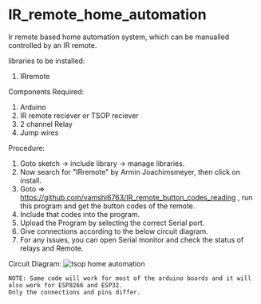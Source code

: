 # IR_remote_home_automation
Ir remote based home automation system, which can be manualled controlled by an IR remote.


libraries to be installed:
1. IRremote

Components Required:
1. Arduino
2. IR remote reciever or TSOP reciever
3. 2 channel Relay
4. Jump wires

Procedure:
1. Goto sketch -> include library -> manage libraries.
2. Now search for "IRremote" by Armin Joachimsmeyer, then click on install.
3. Goto => https://github.com/vamshi6763/IR_remote_button_codes_reading , run this program and get the button codes of the remote.
4. Include that codes into the program.
5. Upload the Program by selecting the correct Serial port.
6. Give connections according to the below circuit diagram.
7. For any issues, you can open Serial monitor and check the status of relays and Remote.


Circuit Diagram:
![tsop home automation](https://user-images.githubusercontent.com/101927825/182855333-84652f79-56cf-4ba1-8b5e-e61ef7faf7ae.jpg)




    NOTE: Same code will work for most of the arduino boards and it will also work for ESP8266 and ESP32. 
    Only the connections and pins differ.
